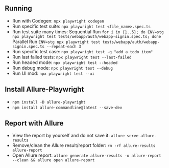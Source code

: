 ## Running
- Run with Codegen: `npx playwright codegen`
- Run specific test suite:  `npx playwright test <file_name>.spec.ts`
- Run test suite many times: 
  Sequential Run
    `for i in {1..5}; do ENV=stg npx playwright test tests/webapp/auth/webapp-signin.spec.ts; done`
  Parallel Run
    `ENV=stg npx playwright test tests/webapp/auth/webapp-signin.spec.ts --repeat-each 3`
- Run specific test case:  `npx playwright test -g "add a todo item" `
- Run last failed tests:  `npx playwright test --last-failed`
- Run headed mode: `npx playwright test --headed` 
- Run debug mode:  `npx playwright test --debug`
- Run UI mod: `npx playwright test --ui`


## Install Allure-Playwright
- `npm install -D allure-playwright`
- `npm install allure-commandline@latest --save-dev`

## Report with Allure
- View the report by yourself and do not save it: `allure serve allure-results`
- Remove/clean the Allure result/report folder: `rm -rf allure-results allure-report`
- Open Allure report: `allure generate allure-results -o allure-report --clean && allure open allure-report`
